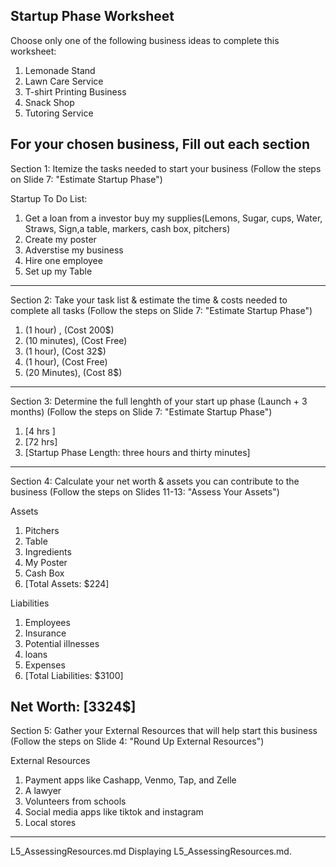 
Startup Phase Worksheet
-----------------------

Choose only one of the following business ideas to complete this worksheet:
1. Lemonade Stand
2. Lawn Care Service
3. T-shirt Printing Business
4. Snack Shop
5. Tutoring Service

For your chosen business, Fill out each section
----------------------------------------------------------------------

Section 1: Itemize the tasks needed to start your business
(Follow the steps on Slide 7: "Estimate Startup Phase")

Startup To Do List:
1.  Get a loan from a investor buy my supplies(Lemons, Sugar, cups, Water, Straws, Sign,a table, markers, cash box, pitchers) 
2. Create my poster
3. Adverstise my business
4. Hire one employee
5. Set up my Table

----------------------------------------------------------------------

Section 2: Take your task list & estimate the time & costs needed to complete all tasks
(Follow the steps on Slide 7: "Estimate Startup Phase")

1. (1 hour) , (Cost 200$)
2. (10 minutes), (Cost Free)
3. (1 hour), (Cost 32$)
4. (1 hour), (Cost Free)
5. (20 Minutes), (Cost 8$)

----------------------------------------------------------------------

Section 3: Determine the full lenghth of your start up phase (Launch + 3 months) 
(Follow the steps on Slide 7: "Estimate Startup Phase")

1. [4 hrs ] 
2. [72 hrs]
3. [Startup Phase Length: three hours and thirty minutes]

----------------------------------------------------------------------

Section 4: Calculate your net worth & assets you can contribute to the business
(Follow the steps on Slides 11-13: "Assess Your Assets")

Assets
1. Pitchers
2. Table
3. Ingredients
4. My Poster
5. Cash Box 
6. [Total Assets: $224]

Liabilities
1. Employees
2. Insurance 
3. Potential illnesses
4. loans
5. Expenses
6. [Total Liabilities: $3100]

Net Worth: [3324$]
----------------------------------------------------------------------
Section 5: Gather your External Resources that will help start this business
(Follow the steps on Slide 4: "Round Up External Resources")

External Resources

1. Payment apps like Cashapp, Venmo, Tap, and Zelle
2. A lawyer
3. Volunteers from schools
4. Social media apps like tiktok and instagram
5. Local stores
----------------------------------------------------------------------
L5_AssessingResources.md
Displaying L5_AssessingResources.md.